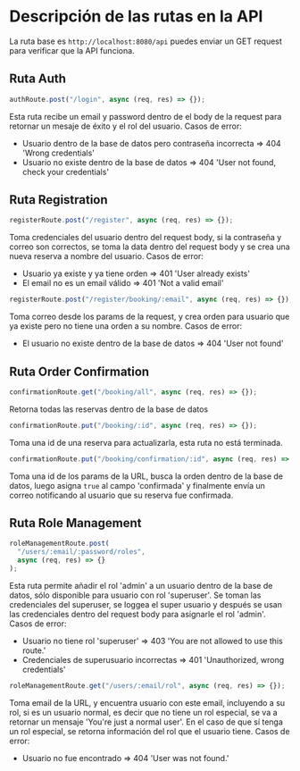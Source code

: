 # Descripción de las rutas en la API

La ruta base es `http://localhost:8080/api` puedes enviar un GET request para verificar que la API funciona.

## Ruta Auth

```javascript
authRoute.post("/login", async (req, res) => {});
```

Esta ruta recibe un email y password dentro de el body de la request para retornar un mesaje de éxito y el rol del usuario. Casos de error:

- Usuario dentro de la base de datos pero contraseña incorrecta => 404 'Wrong credentials'
- Usuario no existe dentro de la base de datos => 404 'User not found, check your credentials'

## Ruta Registration

```javascript
registerRoute.post("/register", async (req, res) => {});
```

Toma credenciales del usuario dentro del request body, si la contraseña y correo son correctos, se toma la data dentro del request body y se crea una nueva reserva a nombre del usuario.
Casos de error:

- Usuario ya existe y ya tiene orden => 401 'User already exists'
- El email no es un email válido => 401 'Not a valid email'

```javascript
registerRoute.post("/register/booking/:email", async (req, res) => {});
```

Toma correo desde los params de la request, y crea orden para usuario que ya existe pero no tiene una orden a su nombre.
Casos de error:

- El usuario no existe dentro de la base de datos => 404 'User not found'

## Ruta Order Confirmation

```javascript
confirmationRoute.get("/booking/all", async (req, res) => {});
```

Retorna todas las reservas dentro de la base de datos

```javascript
confirmationRoute.put("/booking/:id", async (req, res) => {});
```

Toma una id de una reserva para actualizarla, esta ruta no está terminada.

```javascript
confirmationRoute.put("/booking/confirmation/:id", async (req, res) => {});
```

Toma una id de los params de la URL, busca la orden dentro de la base de datos, luego asigna `true` al campo 'confirmada' y finalmente envía un correo notificando al usuario que su reserva fue confirmada.

## Ruta Role Management

```javascript
roleManagementRoute.post(
  "/users/:email/:password/roles",
  async (req, res) => {}
);
```

Esta ruta permite añadir el rol 'admin' a un usuario dentro de la base de datos, sólo disponible para usuario con rol 'superuser'. Se toman las credenciales del superuser, se loggea el super usuario y después se usan las credenciales dentro del request body para asignarle el rol 'admin'.
Casos de error:

- Usuario no tiene rol 'superuser' => 403 'You are not allowed to use this route.'
- Credenciales de superusuario incorrectas => 401 'Unauthorized, wrong credentials'

```javascript
roleManagementRoute.get("/users/:email/rol", async (req, res) => {});
```

Toma email de la URL, y encuentra usuario con este email, incluyendo a su rol, si es un usuario normal, es decir que no tiene un rol especial, se va a retornar un mensaje 'You're just a normal user'. En el caso de que sí tenga un rol especial, se retorna información del rol que el usuario tiene.
Casos de error:

- Usuario no fue encontrado => 404 'User was not found.'
